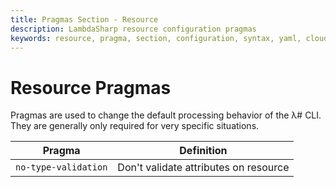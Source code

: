 ```yaml
---
title: Pragmas Section - Resource
description: LambdaSharp resource configuration pragmas
keywords: resource, pragma, section, configuration, syntax, yaml, cloudformation
---
```

# Resource Pragmas

Pragmas are used to change the default processing behavior of the λ# CLI. They are generally only required for very specific situations.

|Pragma                                 |Definition                           |
|---------------------------------------|-------------------------------------|
|`no-type-validation`                   |Don't validate attributes on resource|
